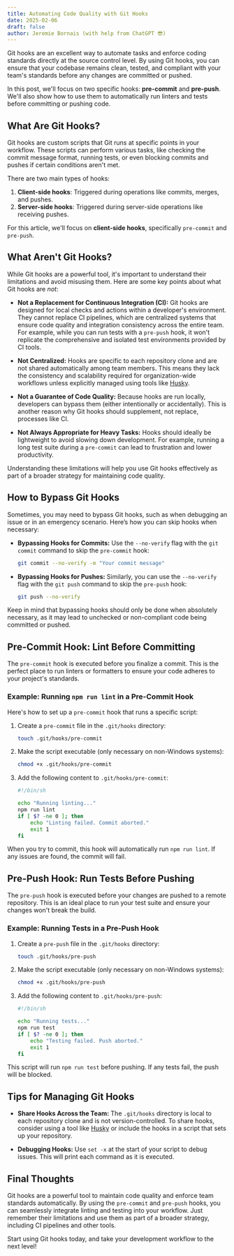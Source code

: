 ```yaml
---
title: Automating Code Quality with Git Hooks
date: 2025-02-06
draft: false
author: Jeremie Bornais (with help from ChatGPT 😎)
--- 
```


Git hooks are an excellent way to automate tasks and enforce coding standards directly at the source control level. By using Git hooks, you can ensure that your codebase remains clean, tested, and compliant with your team's standards before any changes are committed or pushed.

In this post, we'll focus on two specific hooks: **pre-commit** and **pre-push**. We'll also show how to use them to automatically run linters and tests before committing or pushing code.

## What Are Git Hooks?

Git hooks are custom scripts that Git runs at specific points in your workflow. These scripts can perform various tasks, like checking the commit message format, running tests, or even blocking commits and pushes if certain conditions aren't met.

There are two main types of hooks:
1. **Client-side hooks**: Triggered during operations like commits, merges, and pushes.
2. **Server-side hooks**: Triggered during server-side operations like receiving pushes.

For this article, we'll focus on **client-side hooks**, specifically `pre-commit` and `pre-push`.

## What Aren't Git Hooks?

While Git hooks are a powerful tool, it's important to understand their limitations and avoid misusing them. Here are some key points about what Git hooks are *not*:

- **Not a Replacement for Continuous Integration (CI):**
  Git hooks are designed for local checks and actions within a developer's environment. They cannot replace CI pipelines, which are centralized systems that ensure code quality and integration consistency across the entire team. For example, while you can run tests with a `pre-push` hook, it won't replicate the comprehensive and isolated test environments provided by CI tools.

- **Not Centralized:**
  Hooks are specific to each repository clone and are not shared automatically among team members. This means they lack the consistency and scalability required for organization-wide workflows unless explicitly managed using tools like [Husky](https://typicode.github.io/husky/).

- **Not a Guarantee of Code Quality:**
  Because hooks are run locally, developers can bypass them (either intentionally or accidentally). This is another reason why Git hooks should supplement, not replace, processes like CI.

- **Not Always Appropriate for Heavy Tasks:**
  Hooks should ideally be lightweight to avoid slowing down development. For example, running a long test suite during a `pre-commit` can lead to frustration and lower productivity.

Understanding these limitations will help you use Git hooks effectively as part of a broader strategy for maintaining code quality.

## How to Bypass Git Hooks

Sometimes, you may need to bypass Git hooks, such as when debugging an issue or in an emergency scenario. Here’s how you can skip hooks when necessary:

- **Bypassing Hooks for Commits:**
  Use the `--no-verify` flag with the `git commit` command to skip the `pre-commit` hook:
  ```sh
  git commit --no-verify -m "Your commit message"
  ```

- **Bypassing Hooks for Pushes:**
  Similarly, you can use the `--no-verify` flag with the `git push` command to skip the `pre-push` hook:
  ```sh
  git push --no-verify
  ```

Keep in mind that bypassing hooks should only be done when absolutely necessary, as it may lead to unchecked or non-compliant code being committed or pushed.

## Pre-Commit Hook: Lint Before Committing

The `pre-commit` hook is executed before you finalize a commit. This is the perfect place to run linters or formatters to ensure your code adheres to your project's standards.

### Example: Running `npm run lint` in a Pre-Commit Hook

Here's how to set up a `pre-commit` hook that runs a specific script:

1. Create a `pre-commit` file in the `.git/hooks` directory:
   ```sh
   touch .git/hooks/pre-commit
   ```

2. Make the script executable (only necessary on non-Windows systems):
   ```sh
   chmod +x .git/hooks/pre-commit
   ```

3. Add the following content to `.git/hooks/pre-commit`:
    ```sh
    #!/bin/sh

    echo "Running linting..."
    npm run lint
    if [ $? -ne 0 ]; then
        echo "Linting failed. Commit aborted."
        exit 1
    fi
    ```

When you try to commit, this hook will automatically run `npm run lint`. If any issues are found, the commit will fail.

## Pre-Push Hook: Run Tests Before Pushing

The `pre-push` hook is executed before your changes are pushed to a remote repository. This is an ideal place to run your test suite and ensure your changes won't break the build.

### Example: Running Tests in a Pre-Push Hook

1. Create a `pre-push` file in the `.git/hooks` directory:
   ```sh
   touch .git/hooks/pre-push
   ```

2. Make the script executable (only necessary on non-Windows systems):
   ```sh
   chmod +x .git/hooks/pre-push
   ```

3. Add the following content to `.git/hooks/pre-push`:
    ```sh
    #!/bin/sh

    echo "Running tests..."
    npm run test
    if [ $? -ne 0 ]; then
        echo "Testing failed. Push aborted."
        exit 1
    fi
    ```

This script will run `npm run test` before pushing. If any tests fail, the push will be blocked.

## Tips for Managing Git Hooks

- **Share Hooks Across the Team:** The `.git/hooks` directory is local to each repository clone and is not version-controlled. To share hooks, consider using a tool like [Husky](https://typicode.github.io/husky/) or include the hooks in a script that sets up your repository.
  
- **Debugging Hooks:** Use `set -x` at the start of your script to debug issues. This will print each command as it is executed.

## Final Thoughts

Git hooks are a powerful tool to maintain code quality and enforce team standards automatically. By using the `pre-commit` and `pre-push` hooks, you can seamlessly integrate linting and testing into your workflow. Just remember their limitations and use them as part of a broader strategy, including CI pipelines and other tools.

Start using Git hooks today, and take your development workflow to the next level!
